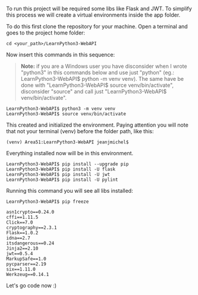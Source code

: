 To run this project will be required some libs like Flask and JWT.
To simplify this process we will create a virtual environments inside the app folder.

To do this first clone the repository for your machine.
Open a terminal and goes to the project home folder:

    cd <your_path>/LearnPython3-WebAPI

Now insert this commands in this sequence:

>**Note:** if you are a Windows user you have disconsider when I wrote "python3" in this commands below and use just "python" (eg.: LearnPython3-WebAPI$ python -m venv venv). The same have be done with "LearnPython3-WebAPI$ source venv/bin/activate", disconsider "source" and call just "LearnPython3-WebAPI$ venv/bin/activate".

    LearnPython3-WebAPI$ python3 -m venv venv
    LearnPython3-WebAPI$ source venv/bin/activate

This created and initialized the environment.
Paying attention you will note that not your terminal (venv) before the folder path, like this:

    (venv) Area51:LearnPython3-WebAPI jeanjmichel$

Everything installed now will be in this environment.

    LearnPython3-WebAPI$ pip install --upgrade pip
    LearnPython3-WebAPI$ pip install -U flask
    LearnPython3-WebAPI$ pip install -U jwt
    LearnPython3-WebAPI$ pip install -U pylint

Running this command you will see all libs installed:

    LearnPython3-WebAPI$ pip freeze

    asn1crypto==0.24.0
    cffi==1.11.5
    Click==7.0
    cryptography==2.3.1
    Flask==1.0.2
    idna==2.7
    itsdangerous==0.24
    Jinja2==2.10
    jwt==0.5.4
    MarkupSafe==1.0
    pycparser==2.19
    six==1.11.0
    Werkzeug==0.14.1

Let's go code now :)